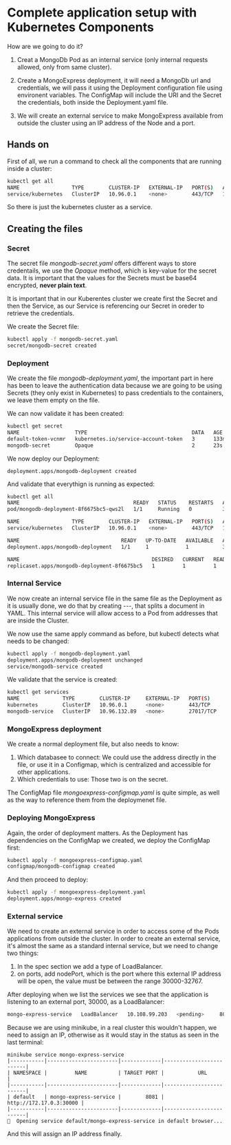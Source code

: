 # Complete application setup with Kubernetes Components

How are we going to do it?

1. Creat a MongoDb Pod as an internal service (only internal requests allowed, only from same cluster).

2. Create a MongoExpress deployment, it will need a MongoDb url and credentials, we will pass it using the Deployment configuration file using environent variables. The ConfigMap will include the URI and the Secret the credentials, both inside the Deployment.yaml file.

3. We will create an external service to make MongoExpress available from outside the cluster using an IP address of the Node and a port.


## Hands on

First of all, we run a command to check all the components that are running inside a cluster:

```sh
kubectl get all
NAME                 TYPE        CLUSTER-IP   EXTERNAL-IP   PORT(S)   AGE
service/kubernetes   ClusterIP   10.96.0.1    <none>        443/TCP   120m
```

So there is just the kubernetes cluster as a service.

## Creating the files

### Secret

The secret file *mongodb-secret.yaml* offers different ways to store credentails, we use the *Opaque* method, which is key-value for the secret data. It is important that the values for the Secrets must be base64 encrypted, **never plain text**.

It is important that in our Kuberentes cluster we  create first the Secret and then the Service, as our Service is referencing our Secret in oreder to retrieve the credentials.

We create the Secret file:

```sh
kubectl apply -f mongodb-secret.yaml 
secret/mongodb-secret created
```


### Deployment

We create the file *mongodb-deployment.yaml*, the important part in here has been to leave the authentication data because we are going to be using Secrets (they only exist in Kubernetes) to pass credentials to the containers, we leave them empty on the file.

We can now validate it has been created:

```sh
kubectl get secret
NAME                  TYPE                                  DATA   AGE
default-token-vcnmr   kubernetes.io/service-account-token   3      133m
mongodb-secret        Opaque                                2      23s
```

We now deploy our Deployment:

```skubectl apply -f mongodb-deployment.yaml 
deployment.apps/mongodb-deployment created
```

And validate that everythign is running as expected:

```sh
kubectl get all
NAME                                     READY   STATUS    RESTARTS   AGE
pod/mongodb-deployment-8f6675bc5-qws2l   1/1     Running   0          33s

NAME                 TYPE        CLUSTER-IP   EXTERNAL-IP   PORT(S)   AGE
service/kubernetes   ClusterIP   10.96.0.1    <none>        443/TCP   140m

NAME                                 READY   UP-TO-DATE   AVAILABLE   AGE
deployment.apps/mongodb-deployment   1/1     1            1           33s

NAME                                           DESIRED   CURRENT   READY   AGE
replicaset.apps/mongodb-deployment-8f6675bc5   1         1         1       33s

```

### Internal Service

We now create an internal service file in the same file as the Deployment as it is usually done, we do that by creating ---, that splits a document in YAML.
This internal service will allow access to a Pod from addresses that are inside the Cluster.

We now use the same apply command as before, but kubectl detects what needs to be changed:

```sh
kubectl apply -f mongodb-deployment.yaml 
deployment.apps/mongodb-deployment unchanged
service/mongodb-service created
```

We validate that the service is created:

```sh
kubectl get services
NAME              TYPE        CLUSTER-IP     EXTERNAL-IP   PORT(S)     AGE
kubernetes        ClusterIP   10.96.0.1      <none>        443/TCP     147m
mongodb-service   ClusterIP   10.96.132.89   <none>        27017/TCP   73s
```


### MongoExpress deployment

We create a normal deployment file, but also needs to know:
1. Which databasee to connect: We could use the address directly in the file, or use it in a Configmap, which is centralized and accessible for other applications.
2. Which credentials to use: Those two is on the secret.

The ConfigMap file *mongoexpress-configmap.yaml* is quite simple, as well as the way to reference them from the deploymenet file.



### Deploying MongoExpress

Again, the order of deployment matters. As the Deployment has dependencies on the ConfigMap we created, we deploy the ConfigMap first:

```sh
kubectl apply -f mongoexpress-configmap.yaml 
configmap/mongodb-configmap created
```

And then proceed to deploy:

```sh
kubectl apply -f mongoexpress-deployment.yaml 
deployment.apps/mongo-express created
```

### External service

We need to create an external service in order to access some of the Pods applications from outside the cluster.
In order to create an external service, it's almost the same as a standard internal service, but we need to change two things:

1. In the spec section we add a type of LoadBalancer.
2. on ports, add nodePort, which is the port where this external IP address will be open, the value must be between the range 30000-32767.

After deploying when we list the services we see that the application is listening to an external port, 30000, as a LoadBalancer:

```sh
mongo-express-service   LoadBalancer   10.108.99.203   <pending>     8081:30000/TCP   8s
```

Because we are using minikube, in  a real cluster this wouldn't happen, we need to assign an IP, otherwise as it would stay in the <pending> status as seen in the last terminal:

```
minikube service mongo-express-service
|-----------|-----------------------|-------------|-------------------------|
| NAMESPACE |         NAME          | TARGET PORT |           URL           |
|-----------|-----------------------|-------------|-------------------------|
| default   | mongo-express-service |        8081 | http://172.17.0.3:30000 |
|-----------|-----------------------|-------------|-------------------------|
🎉  Opening service default/mongo-express-service in default browser...
```

And this will assign an IP address finally.

